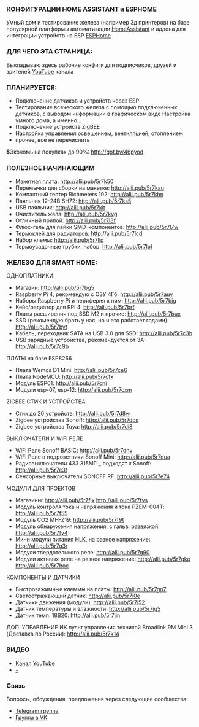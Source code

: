 ### КОНФИГУРАЦИИ HOME ASSISTANT и ESPHOME
Умный дом и тестирование железа (например 3д принтеров) на базе популярной платформы автоматизации <a href="https://www.home-assistant.io/">HomeAssistant</a> и аддона для интеграции устройств на ESP <a href="https://esphome.io/">ESPHome</a>

### ДЛЯ ЧЕГО ЭТА СТРАНИЦА:
Выкладываю здесь рабочие конфиги для подписчиков, друзей и зрителей <a href="https://www.youtube.com/channel/UCzI016x7MItBtQCJiSWI7yA">YouTube</a> канала

### ПЛАНИРУЕТСЯ:
* Подключение датчиков и устройств через ESP
* Тестирование всяческого железа с помощью подключенных датчиков, с выводом информации в графическом виде
Настройка умного дома, а именно...
* Подключение устройств ZigBEE
* Настройка управления освещением, вентиляцией, отоплением
* прочее, все не перечислить

💲Экономь на покупках до 90%: http://got.by/46pyod

### ПОЛЕЗНОЕ НАЧИНАЮЩИМ
* Макетная плата: http://alii.pub/5r7k50
* Перемычки для сборки на макетке:   http://alii.pub/5r7kau
* Компактный тестер Richmeters 102: http://alii.pub/5r7khn
* Паяльник 12-24В SH72: http://alii.pub/5r7ks5
* USB паяльник: http://alii.pub/5r7kit
* Очиститель жала: http://alii.pub/5r7kvg
* Отличный припой: http://alii.pub/5r7l3f
* Флюс-гель для пайки SMD-компонентов: http://alii.pub/5r7l7w
* Термоклей для радиаторов: http://alii.pub/5r7lcd
* Набор клемм: http://alii.pub/5r7llp
* Термоусадочные трубки, набор: http://alii.pub/5r7lpl

### ЖЕЛЕЗО ДЛЯ SMART HOME:
ОДНОПЛАТНИКИ:
* Магазин: http://alii.pub/5r7bg5
* Raspberry Pi 4, рекомендую с ОЗУ 4Гб: http://alii.pub/5r7auy
* Наборы Raspberry Pi и периферия к ним: http://alii.pub/5r7bjg
* Кейс/радиатор для RPi 4: http://alii.pub/5r7brf
* Платы расширения под SSD M2 и прочие: http://alii.pub/5r7bux
* SSD (рекомендую брать у нас, но и это работает годами): http://alii.pub/5r7byt
* Кабель, переходник SATA на USB 3.0 для SSD: http://alii.pub/5r7c3h
* USB зарядные устройства, рекомендуется от 3А: http://alii.pub/5r7c9b

ПЛАТЫ на базе ESP8266
* Плата Wemos D1 Mini: http://alii.pub/5r7ce6
* Плата NodeMCU: http://alii.pub/5r7cfx
* Модуль ESP01: http://alii.pub/5r7cni
* Модули esp-07, esp-12: http://alii.pub/5r7cxm

ZIGBEE СТИК И УСТРОЙСТВА
* Стик до 20 устройств: http://alii.pub/5r7d8w
* Zigbee устройства Sonoff: http://alii.pub/5r7dcs
* Zigbee устройства Tuya: http://alii.pub/5r7di8

ВЫКЛЮЧАТЕЛИ И WiFi РЕЛЕ
* WiFi Реле Sonoff BASIC: http://alii.pub/5r7dnv
* WiFi Реле в подрозетники Sonoff Mini: http://alii.pub/5r7dua
* Радиовыключатели 433 315МГц, подходят к Sonoff: http://alii.pub/5r7e3t
* Сенсорные выключатели SONOFF RF: http://alii.pub/5r7e74

МОДУЛИ ДЛЯ ПРОЕКТОВ
* Магазины: http://alii.pub/5r7fjx http://alii.pub/5r7fvs
* Модуль контроля тока и напряжения и тока PZEM-004T: http://alii.pub/5r7f55
* Модуль CO2 MH-Z19: http://alii.pub/5r7f9t
* Модуль обнаружения напряжения, с гальв. развязкой: http://alii.pub/5r7fy4
* Мини модули питания HLK, на разное напряжение: http://alii.pub/5r7g3r
* Модули твердотельного реле: http://alii.pub/5r7g90
* Модули активых реле на разное напряжение: http://alii.pub/5r7gko
http://alii.pub/5r7hoc

КОМПОНЕНТЫ И ДАТЧИКИ
* Быстрозажимные клеммы на платы: http://alii.pub/5r7gn7
* Cветоотражающий датчик: http://alii.pub/5r7i0e
* Датчики движения (модули): http://alii.pub/5r7i52
* Датчик температуры и влажности: http://alii.pub/5r7ig5
* Датчик темп. 18B20: http://alii.pub/5r7jin

ДОП. УПРАВЛЕНИЕ
ИК пульт управления техникой Broadlink RM Mini 3 (Доставка по России): http://alii.pub/5r7k14

### ВИДЕО
* <a href="https://www.youtube.com/channel/UCzI016x7MItBtQCJiSWI7yA">Канал YouTube</a>
* <a href=" ">-</a>

### Связь
Вопросы, обсуждения, предложения через следующие сообщества:
* [Telegram группа](https://t.me/technarr)
* [Группа в VK](https://vk.com/technarrus)
